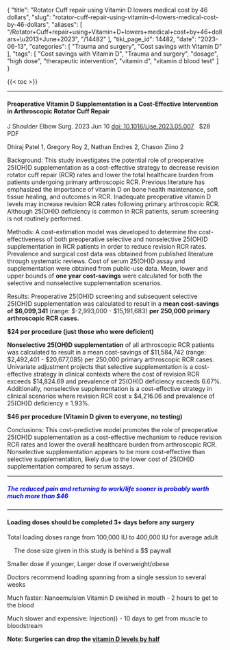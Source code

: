 {
    "title": "Rotator Cuff repair using Vitamin D lowers medical cost by 46 dollars",
    "slug": "rotator-cuff-repair-using-vitamin-d-lowers-medical-cost-by-46-dollars",
    "aliases": [
        "/Rotator+Cuff+repair+using+Vitamin+D+lowers+medical+cost+by+46+dollars+\u2013+June+2023",
        "/14482"
    ],
    "tiki_page_id": 14482,
    "date": "2023-06-13",
    "categories": [
        "Trauma and surgery",
        "Cost savings with Vitamin D"
    ],
    "tags": [
        "Cost savings with Vitamin D",
        "Trauma and surgery",
        "dosage",
        "high dose",
        "therapeutic intervention",
        "vitamin d",
        "vitamin d blood test"
    ]
}


{{< toc >}} 

---

#### Preoperative Vitamin D Supplementation is a Cost-Effective Intervention in Arthroscopic Rotator Cuff Repair

J Shoulder Elbow Surg. 2023 Jun 10 [doi: 10.1016/j.jse.2023.05.007](https://doi.org/10.1016/j.jse.2023.05.007) &nbsp; $28 PDF

Dhiraj Patel 1, Gregory Roy 2, Nathan Endres 2, Chason Ziino 2

Background: This study investigates the potential role of preoperative 25(OH)D supplementation as a cost-effective strategy to decrease revision rotator cuff repair (RCR) rates and lower the total healthcare burden from patients undergoing primary arthroscopic RCR. Previous literature has emphasized the importance of vitamin D on bone health maintenance, soft tissue healing, and outcomes in RCR. Inadequate preoperative vitamin D levels may increase revision RCR rates following primary arthroscopic RCR. Although 25(OH)D deficiency is common in RCR patients, serum screening is not routinely performed.

Methods: A cost-estimation model was developed to determine the cost-effectiveness of both preoperative selective and nonselective 25(OH)D supplementation in RCR patients in order to reduce revision RCR rates. Prevalence and surgical cost data was obtained from published literature through systematic reviews. Cost of serum 25(OH)D assay and supplementation were obtained from public-use data. Mean, lower and upper bounds of  **one year cost-savings**  were calculated for both the selective and nonselective supplementation scenarios.

Results: Preoperative 25(OH)D screening and subsequent selective 25(OH)D supplementation was calculated to result in a  **mean cost-savings of $6,099,341** (range: $-2,993,000 - $15,191,683)  **per 250,000 primary arthroscopic RCR cases.** 

 **$24 per procedure (just those who were deficient)** 

 **Nonselective 25(OH)D supplementation**  of all arthroscopic RCR patients was calculated to result in a mean cost-savings of $11,584,742 (range: $2,492,401 - $20,677,085) per 250,000 primary arthroscopic RCR cases. Univariate adjustment projects that selective supplementation is a cost-effective strategy in clinical contexts where the cost of revision RCR exceeds $14,824.69 and prevalence of 25(OH)D deficiency exceeds 6.67%. Additionally, nonselective supplementation is a cost-effective strategy in clinical scenarios where revision RCR cost ≥ $4,216.06 and prevalence of 25(OH)D deficiency ≥ 1.93%.

 **$46 per procedure (Vitamin D given to everyone, no testing)** 

Conclusions: This cost-predictive model promotes the role of preoperative 25(OH)D supplementation as a cost-effective mechanism to reduce revision RCR rates and lower the overall healthcare burden from arthroscopic RCR. Nonselective supplementation appears to be more cost-effective than selective supplementation, likely due to the lower cost of 25(OH)D supplementation compared to serum assays.

---

##### <span style="color:#00F;">The reduced pain and returning to work/life sooner is probably worth much more than $46</span>

---

#### Loading doses should be completed 3+ days before any surgery

Total loading doses range from 100,000 IU to 400,000 IU for average adult

&nbsp; &nbsp; The dose size given in this study is behind a $$ paywall

Smaller dose if younger, Larger dose if overweight/obese

Doctors recommend loading spanning from a single session to several weeks

Much faster: Nanoemulsion Vitamin D swished in mouth - 2 hours to get to the blood

Much slower and expensive: Injection)) - 10 days to get from muscle to bloodstream

 **Note: Surgeries can drop the [vitamin D levels by half](/posts/pro-inflammatory-cytokines-cause-the-74-percent-drop-in-vitamin-d-after-knee-arthroplasty)**